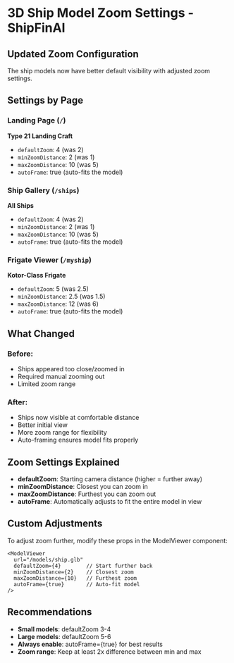 # 3D Ship Model Zoom Settings - ShipFinAI

## Updated Zoom Configuration

The ship models now have better default visibility with adjusted zoom settings.

## Settings by Page

### Landing Page (`/`)
**Type 21 Landing Craft**
- `defaultZoom`: 4 (was 2)
- `minZoomDistance`: 2 (was 1)
- `maxZoomDistance`: 10 (was 5)
- `autoFrame`: true (auto-fits the model)

### Ship Gallery (`/ships`)
**All Ships**
- `defaultZoom`: 4 (was 2)
- `minZoomDistance`: 2 (was 1)
- `maxZoomDistance`: 10 (was 5)
- `autoFrame`: true (auto-fits the model)

### Frigate Viewer (`/myship`)
**Kotor-Class Frigate**
- `defaultZoom`: 5 (was 2.5)
- `minZoomDistance`: 2.5 (was 1.5)
- `maxZoomDistance`: 12 (was 6)
- `autoFrame`: true (auto-fits the model)

## What Changed

### Before:
- Ships appeared too close/zoomed in
- Required manual zooming out
- Limited zoom range

### After:
- Ships now visible at comfortable distance
- Better initial view
- More zoom range for flexibility
- Auto-framing ensures model fits properly

## Zoom Settings Explained

- **defaultZoom**: Starting camera distance (higher = further away)
- **minZoomDistance**: Closest you can zoom in
- **maxZoomDistance**: Furthest you can zoom out
- **autoFrame**: Automatically adjusts to fit the entire model in view

## Custom Adjustments

To adjust zoom further, modify these props in the ModelViewer component:

```tsx
<ModelViewer
  url="/models/ship.glb"
  defaultZoom={4}        // Start further back
  minZoomDistance={2}    // Closest zoom
  maxZoomDistance={10}   // Furthest zoom
  autoFrame={true}       // Auto-fit model
/>
```

## Recommendations

- **Small models**: defaultZoom 3-4
- **Large models**: defaultZoom 5-6
- **Always enable**: autoFrame={true} for best results
- **Zoom range**: Keep at least 2x difference between min and max

